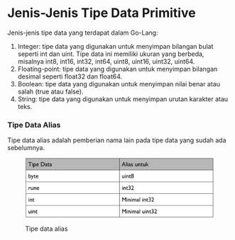 # Jenis-Jenis Tipe Data Primitive

Jenis-jenis tipe data yang terdapat dalam Go-Lang:

1. Integer: tipe data yang digunakan untuk menyimpan bilangan bulat seperti int dan uint. Tipe data ini memiliki ukuran yang berbeda, misalnya int8, int16, int32, int64, uint8, uint16, uint32, uint64.
2. Floating-point: tipe data yang digunakan untuk menyimpan bilangan desimal seperti float32 dan float64.
3. Boolean: tipe data yang digunakan untuk menyimpan nilai benar atau salah (true atau false).
4. String: tipe data yang digunakan untuk menyimpan urutan karakter atau teks.



### Tipe Data Alias

Tipe data alias adalah pemberian nama lain pada tipe data yang sudah ada sebelumnya.

<figure><img src="../../.gitbook/assets/image.png" alt=""><figcaption><p>Tipe data alias</p></figcaption></figure>
